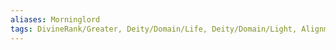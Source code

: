 ```yaml
---
aliases: Morninglord
tags: DivineRank/Greater, Deity/Domain/Life, Deity/Domain/Light, Alignment/NG, Faction/TwelvePowers
---
```

